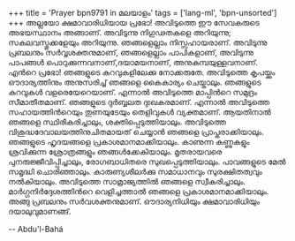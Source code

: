 +++
title = 'Prayer bpn9791 in മലയാളം'
tags = ['lang-ml', 'bpn-unsorted']
+++
അല്ലയോ ക്ഷമാവാരിധിയായ പ്രഭോ! അവിടുത്തെ ഈ സേവകരുടെ അഭയസ്ഥാനം അങ്ങാണ്. അവിടുന്നു നിഗുഢതകളെ അറിയുന്നു; സകലവസ്തുക്കളേയും അറിയുന്നു. ഞങ്ങളെല്ലാം നിസ്സഹായരാണ്. അവിടുന്നു പ്രബലനും സര്‍വ്വശക്തനുമാണ്, ഞങ്ങളെല്ലാം പാപികളാണ്, അവിടുന്നു പാപങ്ങള്‍ പൊറുക്കുന്നവനാണ്,ദയാമയനാണ്, അനുകമ്പയുള്ളവനാണ്. 
എന്‍റെ പ്രഭോ! ഞങ്ങളുടെ കുറവുകളിലേക്കു നോക്കരുതേ. അവിടുത്തെ കൃപയ്ക്കും ഔദാര്യത്തിനും അനുസരിച്ച് ഞങ്ങളെ കൈകാര്യം ചെയ്താലും. ഞങ്ങളുടെ കുറവുകള്‍ വളരെയേറെയാണ്. എന്നാല്‍ അവിടുത്തെ മാപ്പിന്‍റെ സമുദ്രം സീമാതീതമാണ്. ഞങ്ങളുടെ ദുര്‍ബ്ബലത ദുഃഖകരമാണ്. എന്നാല്‍ അവിടുത്തെ സഹായത്തിന്‍റെയും തുണയുടേയും തെളിവുകള്‍ വ്യക്തമാണ്. ആയതിനാല്‍ ഞങ്ങളെ സ്ഥിരീകരിച്ചാലും, ശക്തിപ്പെടുത്തിയാലും. അവിടുത്തെ വിശുദ്ധദേവാലയത്തിനുചിതമായത് ചെയ്യാന്‍ ഞങ്ങളെ പ്രാപ്തരാക്കിയാലും. ഞങ്ങളുടെ ഹൃദയങ്ങളെ പ്രകാശമാനമാക്കിയാലും. കാണുന്ന കണ്ണുകളും ശ്രവിക്കുന്ന ശ്രോത്രങ്ങളും ഞങ്ങള്‍ക്കേകിയാലും. മൃതരായവരെ പുനരുജ്ജീവിപ്പിച്ചാലും, രോഗബാധിതരെ സുഖപ്പെടുത്തിയാലും. പാവങ്ങളുടെ മേല്‍ സമൃദ്ധി ചൊരിഞ്ഞാലും. കാരുണ്യശീലര്‍ക്കു സമാധാനവും സുരക്ഷിതത്വവും നല്‍കിയാലും. അവിടുത്തെ സാമ്രാജ്യത്തില്‍ ഞങ്ങളെ സ്വീകരിച്ചാലും. മാര്‍ഗ്ഗനിര്‍ദ്ദേശത്തിന്‍റെ വെളിച്ചത്താല്‍ ഞങ്ങളെ പ്രകാശമാനമാക്കിയാലും. അങ്ങു പ്രബലനും സര്‍വശക്തനുമാണ്. ഔദാര്യനിധിയും ക്ഷമാവാരിധിയും ദയാലുവുമാണങ്ങ്.

-- Abdu'l-Bahá
